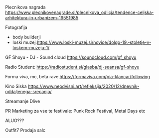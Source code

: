 
Plecnikova nagrada
https://www.plecnikovenagrade.si/plecnikova_odlicja/tendence-celjska-arhitektura-in-urbanizem-19551985

Fotografija
- body builderji
- loski muzej:https://www.loski-muzej.si/novice/dolgo-19.-stoletje-v-loskem-muzeju-1/

GF Shoyu - DJ - Sound cloud
https://soundcloud.com/gf_shoyu

Radio Student: https://radiostudent.si/glasba/dj-seansa/gf-shoyu

Forma viva, mc, beta rave
https://formaviva.com/pia-klancar/following

Kino Siska
https://www.neodvisni.art/refleksija/2020/12/dnevnik-oddaljenega-srecanja/

Streamanje Dlive

PR Marketing za vse te festivale: Punk Rock Festival, Metal Days etc

ALUO???


Outfit7
Prodaja salc


